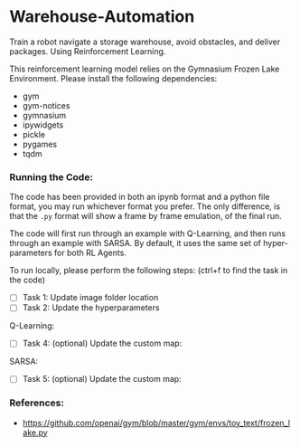 # Warehouse-Automation
Train a robot navigate a storage warehouse, avoid obstacles, and deliver packages. Using Reinforcement Learning.

This reinforcement learning model relies on the Gymnasium Frozen Lake Environment. Please install the following dependencies:
- gym
- gym-notices
- gymnasium
- ipywidgets
- pickle
- pygames
- tqdm


### Running the Code:
The code has been provided in both an ipynb format and a python file format, you may run whichever format you prefer. The only difference, is that the `.py` format will show a frame by frame emulation, of the final run.

The code will first run through an example with Q-Learning, and then runs through an example with SARSA.
By default, it uses the same set of hyper-parameters for both RL Agents.

To run locally, please perform the following steps: (ctrl+f to find the task in the code)
- [ ] Task 1: Update image folder location
- [ ] Task 2: Update the hyperparameters

Q-Learning:
- [ ] Task 4: (optional) Update the custom map:

SARSA:
- [ ] Task 5: (optional) Update the custom map:

### References:
- https://github.com/openai/gym/blob/master/gym/envs/toy_text/frozen_lake.py
